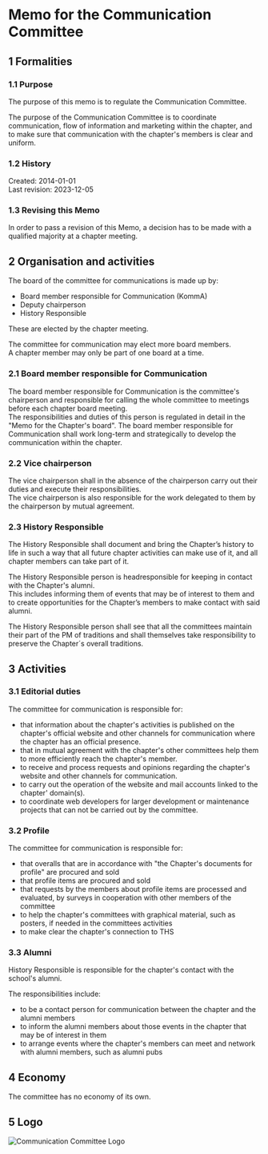 # Memo for the Communication Committee

## 1 Formalities

### 1.1 Purpose

The purpose of this memo is to regulate the Communication Committee.

The purpose of the Communication Committee is to coordinate communication, flow of information and marketing within the chapter, and to make sure that communication with the chapter's members is clear and uniform.

### 1.2 History

Created: 2014-01-01  
Last revision: 2023-12-05

### 1.3 Revising this Memo

In order to pass a revision of this Memo, a decision has to be made with a qualified majority at a chapter meeting.

## 2 Organisation and activities

The board of the committee for communications is made up by:

- Board member responsible for Communication (KommA)
- Deputy chairperson
- History Responsible

These are elected by the chapter meeting.

The committee for communication may elect more board members.  
A chapter member may only be part of one board at a time.

### 2.1 Board member responsible for Communication

The board member responsible for Communication is the committee's chairperson and responsible for calling the whole committee to meetings before each chapter board meeting.  
The responsibilities and duties of this person is regulated in detail in the "Memo for the Chapter's board".
The board member responsible for Communication shall work long-term and strategically to develop the communication within the chapter.

### 2.2 Vice chairperson

The vice chairperson shall in the absence of the chairperson carry out their duties and execute their responsibilities.  
The vice chairperson is also responsible for the work delegated to them by the chairperson by mutual agreement.

### 2.3 History Responsible

The History Responsible shall document and bring the Chapter’s history to life in such a way that all future chapter activities can make use of it, and all chapter members can take part of it.

The History Responsible person is headresponsible for keeping in contact with the Chapter's alumni.  
This includes informing them of events that may be of interest to them and to create opportunities for the Chapter’s members to make contact with said alumni.

The History Responsible person shall see that all the committees maintain their part of the PM of traditions and shall themselves take responsibility to preserve the Chapter´s overall traditions.

## 3 Activities

### 3.1 Editorial duties

The committee for communication is responsible for:

- that information about the chapter's activities is published on the chapter's official website and other channels for communication where the chapter has an official presence.  
- that in mutual agreement with the chapter's other committees help them to more efficiently reach the chapter's member.  
- to receive and process requests and opinions regarding the chapter's website and other channels for communication.  
- to carry out the operation of the website and mail accounts linked to the chapter' domain(s).  
- to coordinate web developers for larger development or maintenance projects that can not be carried out by the committee.

### 3.2 Profile

The committee for communication is responsible for:

- that overalls that are in accordance with "the Chapter's documents for profile" are procured and sold  
- that profile items are procured and sold  
- that requests by the members about profile items are processed and evaluated, by surveys in cooperation with other members of the committee  
- to help the chapter's committees with graphical material, such as posters, if needed in the committees activities  
- to make clear the chapter's connection to THS

### 3.3 Alumni

History Responsible is responsible for the chapter's contact with the school's alumni.

The responsibilities include:

- to be a contact person for communication between the chapter and the alumni members  
- to inform the alumni members about those events in the chapter that may be of interest in them  
- to arrange events where the chapter's members can meet and network with alumni members, such as alumni pubs

## 4 Economy

The committee has no economy of its own.

## 5 Logo

![Communication Committee Logo](./img/logo-kommunikation-1500px.png)
